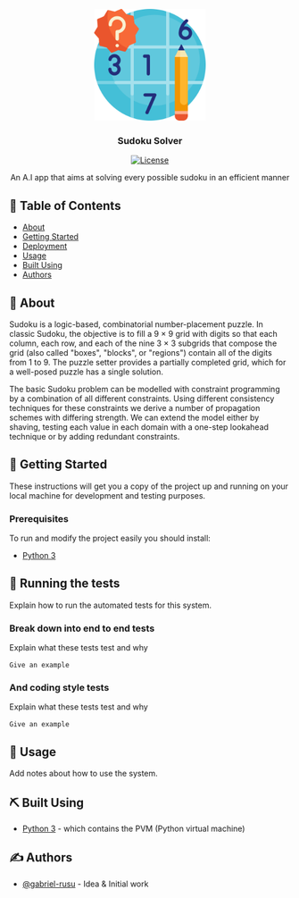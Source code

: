 <p align="center">
  <a href="" rel="noopener">
 <img width=200px height=200px src="./assets/pastime.png" alt="Project logo"></a>
</p>

<h3 align="center">Sudoku Solver</h3>

<div align="center">

  [![License](https://img.shields.io/badge/license-MIT-blue.svg)](/LICENSE)

</div>

<p align="center"> An A.I app that aims at solving every possible sudoku in an efficient manner
    <br> 
</p>

## 📝 Table of Contents
- [About](#about)
- [Getting Started](#getting_started)
- [Deployment](#deployment)
- [Usage](#usage)
- [Built Using](#built_using)
- [Authors](#authors)


## 🧐 About <a name = "about"></a>
Sudoku is a logic-based, combinatorial number-placement puzzle. In classic Sudoku, the objective is to fill a 9 × 9 grid with digits so that each column, each row, and each of the nine 3 × 3 subgrids that compose the grid (also called "boxes", "blocks", or "regions") contain all of the digits from 1 to 9. The puzzle setter provides a partially completed grid, which for a well-posed puzzle has a single solution.

The basic Sudoku problem can be modelled with constraint programming by a combination of all different constraints. Using different consistency techniques for these constraints we derive a number of propagation schemes with differing strength. We can extend the model either by shaving, testing each
value in each domain with a one-step lookahead technique or by adding redundant constraints.

## 🏁 Getting Started <a name = "getting_started"></a>
These instructions will get you a copy of the project up and running on your local machine for development and testing purposes.

### Prerequisites
To run and modify the project easily you should install:
  - [Python 3](https://www.python.org/downloads/)

## 🔧 Running the tests <a name = "tests"></a>
Explain how to run the automated tests for this system.

### Break down into end to end tests
Explain what these tests test and why

```
Give an example
```

### And coding style tests
Explain what these tests test and why

```
Give an example
```

## 🎈 Usage <a name="usage"></a>
Add notes about how to use the system.

## ⛏️ Built Using <a name = "built_using"></a>
- [Python 3](https://www.python.org/downloads/) - which contains the PVM (Python virtual machine)


## ✍️ Authors <a name = "authors"></a>
- [@gabriel-rusu](https://github.com/gabriel-rusu) - Idea & Initial work
